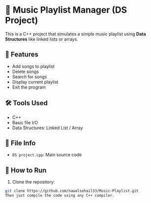# 🎵 Music Playlist Manager (DS Project)

This is a C++ project that simulates a simple music playlist using **Data Structures** like linked lists or arrays.

## 🧰 Features
- Add songs to playlist
- Delete songs
- Search for songs
- Display current playlist
- Exit the program

## 🛠️ Tools Used
- C++
- Basic file I/O
- Data Structures: Linked List / Array

## 📂 File Info
- `DS project.cpp`: Main source code

## 🧪 How to Run
1. Clone the repository:
```bash
git clone https://github.com/nawalsohail33/Music-Playlist.git
Then just compile the code using any C++ compiler.
